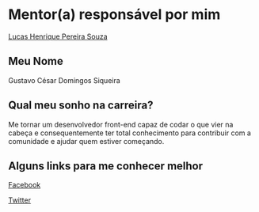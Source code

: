 # Mentor(a) responsável por mim

[Lucas Henrique Pereira Souza](/mentoria/blob/master/mentores/perfis/lucas_henrique.md)

## Meu Nome

Gustavo César Domingos Siqueira

## Qual meu sonho na carreira?

Me tornar um desenvolvedor front-end capaz de codar o que vier na cabeça e consequentemente ter total conhecimento para contribuir com a comunidade e ajudar quem estiver começando.

## Alguns links para me conhecer melhor

[Facebook](https://www.facebook.com/GuhhSiqueira)

[Twitter](https://twitter.com/Guhh_Siqueira)
